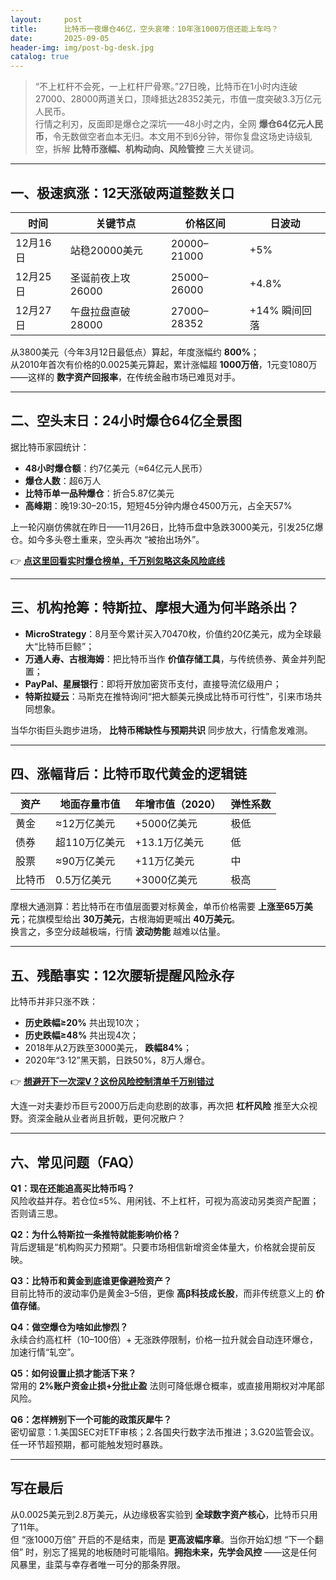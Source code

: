 ```yaml
---
layout:     post
title:      比特币一夜爆仓46亿，空头哀嚎：10年涨1000万倍还能上车吗？
date:       2025-09-05
header-img: img/post-bg-desk.jpg
catalog: true
---
```


> “不上杠杆不会死，一上杠杆尸骨寒。”27日晚，比特币在1小时内连破27000、28000两道关口，顶峰抵达28352美元，市值一度突破3.3万亿元人民币。  
> 行情之利刃，反面即是爆仓之深坑——48小时之内，全网 **爆仓64亿元人民币**，令无数做空者血本无归。本文用不到6分钟，带你复盘这场史诗级轧空，拆解 **比特币涨幅、机构动向、风险管控** 三大关键词。

---

## 一、极速疯涨：12天涨破两道整数关口

| 时间 | 关键节点 | 价格区间 | 日波动 |
|----|----|----|----|
| 12月16日 | 站稳20000美元 | 20000–21000 | +5% |
| 12月25日 | 圣诞前夜上攻26000 | 25000–26000 | +4.8% |
| 12月27日 | 午盘拉盘直破28000 | 27000–28352 | +14% 瞬间回落 |

从3800美元（今年3月12日最低点）算起，年度涨幅约 **800%**；  
从2010年首次有价格的0.0025美元算起，累计涨幅超 **1000万倍**，1元变1080万——这样的 **数字资产回报率**，在传统金融市场已难觅对手。

---

## 二、空头末日：24小时爆仓64亿全景图

据比特币家园统计：

- **48小时爆仓额**：约7亿美元（≈64亿元人民币）
- **爆仓人数**：超6万人
- **比特币单一品种爆仓**：折合5.87亿美元
- **高峰期**：晚19:30–20:15，短短45分钟内爆仓4500万元，占全天57%

上一轮闪崩仿佛就在昨日——11月26日，比特币盘中急跌3000美元，引发25亿爆仓。如今多头卷土重来，空头再次 “被抬出场外”。

👉 [**点这里回看实时爆仓榜单，千万别忽略这条风险底线**](https://okxdog.com/)

---

## 三、机构抢筹：特斯拉、摩根大通为何半路杀出？

- **MicroStrategy**：8月至今累计买入70470枚，价值约20亿美元，成为全球最大“比特币巨鲸”；
- **万通人寿、古根海姆**：把比特币当作 **价值存储工具**，与传统债券、黄金并列配置；
- **PayPal、星展银行**：即将开放加密货币支付，直接导流亿级用户；
- **特斯拉疑云**：马斯克在推特询问“把大额美元换成比特币可行性”，引来市场共同想象。

当华尔街巨头跑步进场， **比特币稀缺性与预期共识** 同步放大，行情愈发难测。

---

## 四、涨幅背后：比特币取代黄金的逻辑链

| 资产 | 地面存量市值 | 年增市值（2020） | 弹性系数 |
|---|---|---|---|
| 黄金 | ≈12万亿美元 | +5000亿美元 | 极低 |
| 债券 | 超110万亿美元 | +13.1万亿美元 | 低 |
| 股票 | ≈90万亿美元 | +11万亿美元 | 中 |
| 比特币 | 0.5万亿美元 | +3000亿美元 | 极高 |

摩根大通测算：若比特币在市值层面要对标黄金，单币价格需要 **上涨至65万美元**；花旗模型给出 **30万美元**，古根海姆更喊出 **40万美元**。  
换言之，多空分歧越极端，行情 **波动势能** 越难以估量。

---

## 五、残酷事实：12次腰斩提醒风险永存

比特币并非只涨不跌：

- **历史跌幅≥20%** 共出现10次；  
- **历史跌幅≥48%** 共出现4次；  
- 2018年从2万跌至3000美元， **跌幅84%**；  
- 2020年“3·12”黑天鹅，日跌50%，8万人爆仓。

👉 [**想避开下一次深V？这份风险控制清单千万别错过**](https://okxdog.com/)

大连一对夫妻炒币巨亏2000万后走向悲剧的故事，再次把 **杠杆风险** 推至大众视野。资深金融从业者尚且折戟，更何况散户？

---

## 六、常见问题（FAQ）

**Q1：现在还能追高买比特币吗？**  
风险收益并存。若仓位≤5%、用闲钱、不上杠杆，可视为高波动另类资产配置；否则请三思。

**Q2：为什么特斯拉一条推特就能影响价格？**  
背后逻辑是“机构购买力预期”。只要市场相信新增资金体量大，价格就会提前反映。

**Q3：比特币和黄金到底谁更像避险资产？**  
目前比特币的波动率仍是黄金3–5倍，更像 **高β科技成长股**，而非传统意义上的 **价值存储**。

**Q4：做空爆仓为啥如此惨烈？**  
永续合约高杠杆（10–100倍）+ 无涨跌停限制，价格一拉升就会自动连环爆仓，加速行情“轧空”。

**Q5：如何设置止损才能活下来？**  
常用的 **2%账户资金止损+分批止盈** 法则可降低爆仓概率，或直接用期权对冲尾部风险。

**Q6：怎样辨别下一个可能的政策灰犀牛？**  
密切留意：1.美国SEC对ETF审核；2.各国央行数字法币推进；3.G20监管会议。任一环节超预期，都可能触发短时暴跌。

---

## 写在最后

从0.0025美元到2.8万美元，从边缘极客实验到 **全球数字资产核心**，比特币只用了11年。  
但 “涨1000万倍” 开启的不是结束，而是 **更高波幅序章**。当你开始幻想 “下一个翻倍” 时，别忘了摇晃的地板随时可能塌陷。**拥抱未来，先学会风控** ——这是任何风暴里，韭菜与幸存者唯一可分的那条界限。